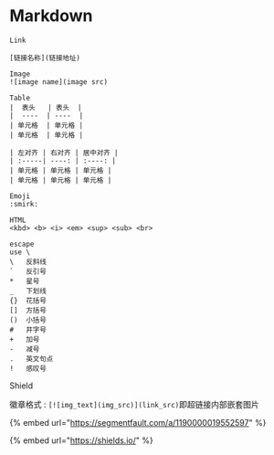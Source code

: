# Markdown

```text
Link

[链接名称](链接地址)

Image
![image name](image src)

Table
|  表头   | 表头  |
|  ----  | ----  |
| 单元格  | 单元格 |
| 单元格  | 单元格 |

| 左对齐 | 右对齐 | 居中对齐 |
| :-----| ----: | :----: |
| 单元格 | 单元格 | 单元格 |
| 单元格 | 单元格 | 单元格 |

Emoji
:smirk:

HTML
<kbd> <b> <i> <em> <sup> <sub> <br>

escape
use \
\   反斜线
`   反引号
*   星号
_   下划线
{}  花括号
[]  方括号
()  小括号
#   井字号
+   加号
-   减号
.   英文句点
!   感叹号
```

Shield

徽章格式 : `[![img_text](img_src)](link_src)`即超链接内部嵌套图片

{% embed url="https://segmentfault.com/a/1190000019552597" %}

{% embed url="https://shields.io/" %}

